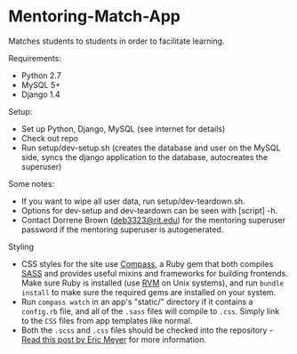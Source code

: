 Mentoring-Match-App
===================

Matches students to students in order to facilitate learning.

Requirements:
- Python 2.7
- MySQL 5+
- Django 1.4

Setup:
- Set up Python, Django, MySQL (see internet for details)
- Check out repo
- Run setup/dev-setup.sh (creates the database and user on the MySQL side, syncs the django application to the database, autocreates the superuser)

Some notes:
- If you want to wipe all user data, run setup/dev-teardown.sh.
- Options for dev-setup and dev-teardown can be seen with [script] -h.
- Contact Dorrene Brown (deb3323@rit.edu) for the mentoring superuser password if the mentoring superuser is autogenerated.

Styling
- CSS styles for the site use [Compass][1], a Ruby gem that both compiles
  [SASS][2] and provides useful mixins and frameworks for building frontends.
  Make sure Ruby is installed (use [RVM][3] on Unix systems), and run `bundle
  install` to make sure the required gems are installed on your system.
- Run `compass watch` in an app's "static/" directory if it contains a
  `config.rb` file, and all of the `.sass` files will compile to `.css`.
  Simply link to the `CSS` files from app templates like normal.
- Both the `.scss` and `.css` files should be checked into the repository -
  [Read this post by Eric Meyer][4] for more information.


[1]: http://compass-style.org
[2]: http://sass-lang.com
[3]: https://rvm.io/
[4]: http://compass-style.org/blog/2011/05/09/compass-django/
